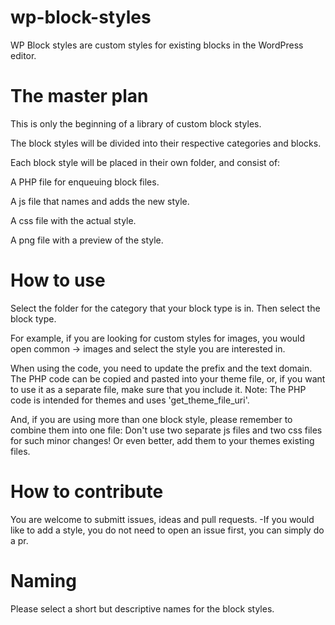# wp-block-styles
WP Block styles are custom styles for existing blocks in the WordPress editor.


# The master plan
This is only the beginning of a library of custom block styles.

The block styles will be divided into their respective categories and blocks.

Each block style will be placed in their own folder, and consist of:

A PHP file for enqueuing block files.

A js file that names and adds the new style.

A css file with the actual style.

A png file with a preview of the style.



# How to use

Select the folder for the category that your block type is in. Then select the block type.

For example, if you are looking for custom styles for images, you would open common -> images and select the style you are interested in.

When using the code, you need to update the prefix and the text domain.
The PHP code can be copied and pasted into your theme file, or, if you want to use it as a separate file, 
make sure that you include it.
Note: The PHP code is intended for themes and uses 'get_theme_file_uri'.

And, if you are using more than one block style, please remember to combine them into one file: 
Don't use two separate js files and two css files for such minor changes! Or even better, add them to your themes existing files.

# How to contribute

You are welcome to submitt issues, ideas and pull requests.
-If you would like to add a style, you do not need to open an issue first, you can simply do a pr.


# Naming

Please select a short but descriptive names for the block styles.

